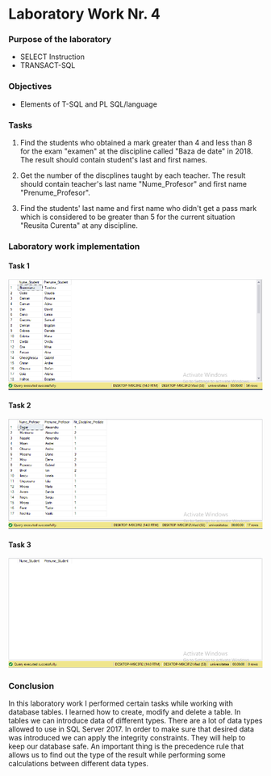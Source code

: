 # Laboratory Work Nr. 4

### Purpose of the laboratory
* SELECT Instruction
* TRANSACT-SQL

### Objectives
* Elements of T-SQL and PL SQL/language

### Tasks
1. Find the students who obtained a mark greater than 4 and less than 8 for the exam "examen" at the discipline called "Baza de date" in 2018. The result should contain student's last and first names.  
    
2. Get the number of the discplines taught by each teacher. The result should contain teacher's last name "Nume_Profesor" and first name "Prenume_Profesor".

3. Find the students' last name and first name who didn't get a pass mark which is considered to be greater than 5 for the сurrent situation "Reusita Curenta" at any discipline.   

### Laboratory work implementation

#### Task 1
![Task 1](https://github.com/Rossnerr/Data-Base/blob/master/DB_Lab.4/Screens/Task1.PNG)

#### Task 2
![Task 2](https://github.com/Rossnerr/Data-Base/blob/master/DB_Lab.4/Screens/Task2.PNG)

#### Task 3
![Task 3](https://github.com/Rossnerr/Data-Base/blob/master/DB_Lab.4/Screens/Task3.PNG)


### Conclusion
In this laboratory work I performed certain tasks while working with database tables. I learned how to create, modify and delete a table. In tables we can introduce data of different types. There are a lot of data types allowed to use in SQL Server 2017. In order to make sure that desired data was introduced we can apply the integrity constraints. They will help to keep our database safe. An important thing is the precedence rule that allows us to find out the type of the result while performing some calculations between different data types.  
